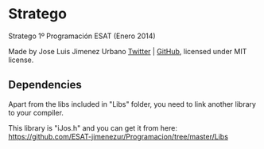 Stratego
========

Stratego 1º Programación ESAT (Enero 2014)

Made by Jose Luis Jimenez Urbano [Twitter](https://twitter.com/iJos) | [GitHub](https://github.com/iJos), licensed under MIT license.


Dependencies
----------

Apart from the libs included in "Libs" folder, you need to link another library to your compiler.

This library is "iJos.h" and you can get it from here: 
<https://github.com/ESAT-jimenezur/Programacion/tree/master/Libs>

